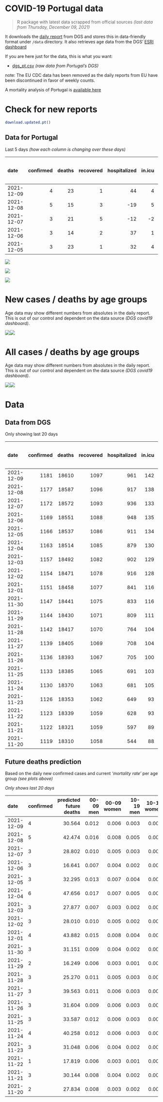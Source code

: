 COVID-19 Portugal data
================

> R package with latest data scrapped from official sources *(last data
> from Thursday, December 09, 2021)*

It downloads the [daily
report](https://covid19.min-saude.pt/relatorio-de-situacao/) from DGS
and stores this in data-friendly format under `/data` directory. It also
retrieves age data from the DGS’ [ESRI
dashboard](https://covid19.min-saude.pt/ponto-de-situacao-atual-em-portugal/)

If you are here just for the data, this is what you want:

-   [dgs\_pt.csv](raw/master/data/dgs_pt.csv) *(raw data from Portugal’s
    DGS)*

note: The EU CDC data has been removed as the daily reports from EU have
been discontinued in favor of weekly counts.

A mortality analysis of Portugal is [available
here](https://averissimo.github.io/covid19-analysis/mortality.html)

# Check for new reports

``` r
download.updated.pt()
```

## Data for Portugal

Last 5 days *(how each column is changing over these days)*

| date       | confirmed | deaths | recovered | hospitalized | in.icu | first vaccine | second vaccine | confirmed m 00-09 | confirmed w 00-09 | confirmed m 10-19 | confirmed w 10-19 | confirmed m 20-29 | confirmed w 20-29 | confirmed m 30-39 | confirmed w 30-39 | confirmed m 40-49 | confirmed w 40-49 | confirmed m 50-59 | confirmed w 50-59 | confirmed m 60-69 | confirmed w 60-69 | confirmed m 70-79 | confirmed w 70-79 | confirmed m 80+ | confirmed w 80+ | death m 00-09 | death w 00-09 | death m 10-19 | death w 10-19 | death m 20-29 | death w 20-29 | death m 30-39 | death w 30-39 | death m 40-49 | death w 40-49 | death m 50-59 | death w 50-59 | death m 60-69 | death w 60-69 | death m 70-79 | death w 70-79 | death m 80+ | death w 80+ |
|:-----------|----------:|-------:|----------:|-------------:|-------:|--------------:|---------------:|------------------:|------------------:|------------------:|------------------:|------------------:|------------------:|------------------:|------------------:|------------------:|------------------:|------------------:|------------------:|------------------:|------------------:|------------------:|------------------:|----------------:|----------------:|--------------:|--------------:|--------------:|--------------:|--------------:|--------------:|--------------:|--------------:|--------------:|--------------:|--------------:|--------------:|--------------:|--------------:|--------------:|--------------:|------------:|------------:|
| 2021-12-09 |         4 |     23 |         1 |           44 |      4 |            NA |             NA |               236 |               226 |               221 |               185 |               355 |               236 |               295 |               267 |               260 |               278 |               193 |               243 |               168 |               175 |                88 |                83 |              39 |              41 |             0 |             0 |             0 |             0 |             0 |             0 |             0 |             0 |             0 |             0 |             0 |             0 |             4 |             0 |             4 |             1 |           7 |           7 |
| 2021-12-08 |         5 |     15 |         3 |          -19 |      5 |            NA |             NA |               326 |               295 |               302 |               269 |               510 |               283 |               393 |               395 |               436 |               463 |               310 |               366 |               262 |               290 |               151 |               136 |              29 |              63 |             0 |             0 |             0 |             0 |             0 |             0 |             0 |             0 |             0 |             0 |             0 |             0 |             0 |             1 |             5 |             0 |           6 |           3 |
| 2021-12-07 |         3 |     21 |         5 |          -12 |     -2 |            NA |             NA |               209 |               191 |               169 |               164 |               300 |               189 |               262 |               259 |               289 |               303 |               196 |               243 |               197 |               186 |                97 |               103 |              23 |              35 |             0 |             0 |             0 |             0 |             0 |             0 |             0 |             0 |             0 |             0 |             0 |             0 |             1 |             1 |             2 |             4 |           5 |           8 |
| 2021-12-06 |         3 |     14 |         2 |           37 |      1 |            NA |             NA |               149 |               158 |               142 |               109 |               174 |               140 |               161 |               173 |               192 |               211 |               128 |               144 |                94 |                94 |                48 |                59 |              19 |              19 |             0 |             0 |             0 |             0 |             0 |             0 |             0 |             0 |             0 |             0 |             0 |             0 |             0 |             0 |             6 |             0 |           5 |           3 |
| 2021-12-05 |         3 |     23 |         1 |           32 |      4 |            NA |             NA |               264 |               258 |               237 |               192 |               307 |               198 |               232 |               256 |               351 |               369 |               208 |               249 |               191 |               204 |                91 |                90 |              34 |              51 |             0 |             0 |             0 |             0 |             0 |             0 |             0 |             0 |             0 |             0 |             1 |             0 |             2 |             0 |             3 |             0 |           7 |          10 |

![](README_files/figure-gfm/totals-1.svg)<!-- -->

![](README_files/figure-gfm/differential-1.svg)<!-- -->

![](README_files/figure-gfm/differential_7days-1.svg)<!-- -->

# New cases / deaths by age groups

Age data may show different numbers from absolutes in the daily report.
This is out of our control and dependent on the data source *(DGS
covid19 dashboard)*.

![](README_files/figure-gfm/new_cases_deaths-1.svg)<!-- -->![](README_files/figure-gfm/new_cases_deaths-2.svg)<!-- -->

# All cases / deaths by age groups

Age data may show different numbers from absolutes in the daily report.
This is out of our control and dependent on the data source *(DGS
covid19 dashboard)*.

![](README_files/figure-gfm/total_cases_deaths-1.svg)<!-- -->![](README_files/figure-gfm/total_cases_deaths-2.svg)<!-- -->

# Data

## Data from DGS

Only showing last 20 days

| date       | confirmed | deaths | recovered | hospitalized | in.icu | confirmed m 00-09 | confirmed w 00-09 | confirmed m 10-19 | confirmed w 10-19 | confirmed m 20-29 | confirmed w 20-29 | confirmed m 30-39 | confirmed w 30-39 | confirmed m 40-49 | confirmed w 40-49 | confirmed m 50-59 | confirmed w 50-59 | confirmed m 60-69 | confirmed w 60-69 | confirmed m 70-79 | confirmed w 70-79 | confirmed m 80+ | confirmed w 80+ | death m 00-09 | death w 00-09 | death m 10-19 | death w 10-19 | death m 20-29 | death w 20-29 | death m 30-39 | death w 30-39 | death m 40-49 | death w 40-49 | death m 50-59 | death w 50-59 | death m 60-69 | death w 60-69 | death m 70-79 | death w 70-79 | death m 80+ | death w 80+ | first vaccine | second vaccine |
|:-----------|----------:|-------:|----------:|-------------:|-------:|------------------:|------------------:|------------------:|------------------:|------------------:|------------------:|------------------:|------------------:|------------------:|------------------:|------------------:|------------------:|------------------:|------------------:|------------------:|------------------:|----------------:|----------------:|--------------:|--------------:|--------------:|--------------:|--------------:|--------------:|--------------:|--------------:|--------------:|--------------:|--------------:|--------------:|--------------:|--------------:|--------------:|--------------:|------------:|------------:|--------------:|---------------:|
| 2021-12-09 |      1181 |  18610 |      1097 |          961 |    142 |             40724 |             39212 |             63457 |             62717 |             94346 |             95575 |             82031 |             91315 |             85429 |            104196 |             71233 |             88847 |             52557 |             57729 |             33484 |             37464 |           26972 |           53187 |             2 |             1 |             1 |             1 |             8 |             5 |            27 |            20 |           114 |            72 |           376 |           160 |          1174 |           525 |          2489 |          1519 |        5566 |        6550 |            NA |             NA |
| 2021-12-08 |      1177 |  18587 |      1096 |          917 |    138 |             40488 |             38986 |             63236 |             62532 |             93991 |             95339 |             81736 |             91048 |             85169 |            103918 |             71040 |             88604 |             52389 |             57554 |             33396 |             37381 |           26933 |           53146 |             2 |             1 |             1 |             1 |             8 |             5 |            27 |            20 |           114 |            72 |           376 |           160 |          1170 |           525 |          2485 |          1518 |        5559 |        6543 |            NA |             NA |
| 2021-12-07 |      1172 |  18572 |      1093 |          936 |    133 |             40162 |             38691 |             62934 |             62263 |             93481 |             95056 |             81343 |             90653 |             84733 |            103455 |             70730 |             88238 |             52127 |             57264 |             33245 |             37245 |           26904 |           53083 |             2 |             1 |             1 |             1 |             8 |             5 |            27 |            20 |           114 |            72 |           376 |           160 |          1170 |           524 |          2480 |          1518 |        5553 |        6540 |            NA |             NA |
| 2021-12-06 |      1169 |  18551 |      1088 |          948 |    135 |             39953 |             38500 |             62765 |             62099 |             93181 |             94867 |             81081 |             90394 |             84444 |            103152 |             70534 |             87995 |             51930 |             57078 |             33148 |             37142 |           26881 |           53048 |             2 |             1 |             1 |             1 |             8 |             5 |            27 |            20 |           114 |            72 |           376 |           160 |          1169 |           523 |          2478 |          1514 |        5548 |        6532 |            NA |             NA |
| 2021-12-05 |      1166 |  18537 |      1086 |          911 |    134 |             39804 |             38342 |             62623 |             61990 |             93007 |             94727 |             80920 |             90221 |             84252 |            102941 |             70406 |             87851 |             51836 |             56984 |             33100 |             37083 |           26862 |           53029 |             2 |             1 |             1 |             1 |             8 |             5 |            27 |            20 |           114 |            72 |           376 |           160 |          1169 |           523 |          2472 |          1514 |        5543 |        6529 |            NA |             NA |
| 2021-12-04 |      1163 |  18514 |      1085 |          879 |    130 |             39540 |             38084 |             62386 |             61798 |             92700 |             94529 |             80688 |             89965 |             83901 |            102572 |             70198 |             87602 |             51645 |             56780 |             33009 |             36993 |           26828 |           52978 |             2 |             1 |             1 |             1 |             8 |             5 |            27 |            20 |           114 |            72 |           375 |           160 |          1167 |           523 |          2469 |          1514 |        5536 |        6519 |            NA |             NA |
| 2021-12-03 |      1157 |  18492 |      1082 |          902 |    129 |             39184 |             37801 |             62048 |             61515 |             92244 |             94162 |             80260 |             89587 |             83433 |            102044 |             69820 |             87214 |             51371 |             56487 |             32831 |             36842 |           26791 |           52914 |             2 |             1 |             1 |             1 |             8 |             5 |            27 |            20 |           114 |            72 |           375 |           159 |          1165 |           521 |          2466 |          1509 |        5530 |        6516 |            NA |             NA |
| 2021-12-02 |      1154 |  18471 |      1078 |          916 |    128 |             39045 |             37682 |             61910 |             61411 |             92046 |             94017 |             80072 |             89388 |             83219 |            101830 |             69646 |             87054 |             51232 |             56344 |             32740 |             36750 |           26766 |           52865 |             2 |             1 |             1 |             1 |             8 |             5 |            27 |            20 |           114 |            72 |           375 |           159 |          1162 |           521 |          2466 |          1506 |        5520 |        6511 |            NA |             NA |
| 2021-12-01 |      1151 |  18458 |      1077 |          841 |    116 |             38844 |             37487 |             61752 |             61248 |             91825 |             93860 |             79848 |             89160 |             82986 |            101589 |             69464 |             86859 |             51094 |             56223 |             32654 |             36674 |           26734 |           52818 |             2 |             1 |             1 |             1 |             8 |             5 |            27 |            20 |           114 |            72 |           374 |           159 |          1162 |           521 |          2465 |          1502 |        5517 |        6507 |            NA |             NA |
| 2021-11-30 |      1147 |  18441 |      1075 |          833 |    116 |             38544 |             37164 |             61478 |             61041 |             91483 |             93617 |             79516 |             88793 |             82602 |            101188 |             69171 |             86532 |             50850 |             55984 |             32529 |             36521 |           26690 |           52749 |             2 |             1 |             1 |             1 |             8 |             5 |            27 |            20 |           114 |            72 |           373 |           159 |          1162 |           520 |          2460 |          1500 |        5512 |        6504 |            NA |             NA |
| 2021-11-29 |      1144 |  18430 |      1071 |          809 |    111 |             38369 |             37009 |             61320 |             60907 |             91246 |             93469 |             79308 |             88587 |             82382 |            100932 |             68986 |             86308 |             50708 |             55832 |             32421 |             36409 |           26661 |           52700 |             2 |             1 |             1 |             1 |             8 |             5 |            27 |            20 |           114 |            72 |           372 |           159 |          1161 |           520 |          2458 |          1498 |        5510 |        6501 |            NA |             NA |
| 2021-11-28 |      1142 |  18417 |      1070 |          764 |    104 |             38247 |             36902 |             61237 |             60834 |             91139 |             93387 |             79166 |             88450 |             82249 |            100790 |             68900 |             86192 |             50628 |             55751 |             32369 |             36363 |           26644 |           52672 |             2 |             1 |             1 |             1 |             8 |             5 |            27 |            20 |           114 |            72 |           371 |           159 |          1160 |           519 |          2457 |          1497 |        5504 |        6499 |            NA |             NA |
| 2021-11-27 |      1139 |  18405 |      1069 |          708 |    104 |             38024 |             36700 |             61046 |             60691 |             90882 |             93231 |             78977 |             88250 |             82026 |            100535 |             68741 |             86005 |             50497 |             55584 |             32292 |             36295 |           26618 |           52630 |             2 |             1 |             1 |             1 |             8 |             5 |            27 |            20 |           114 |            72 |           371 |           158 |          1158 |           519 |          2456 |          1495 |        5501 |        6496 |            NA |             NA |
| 2021-11-26 |      1136 |  18393 |      1067 |          705 |    100 |             37805 |             36465 |             60862 |             60541 |             90604 |             93044 |             78735 |             88016 |             81768 |            100296 |             68548 |             85778 |             50335 |             55387 |             32189 |             36160 |           26567 |           52562 |             2 |             1 |             1 |             1 |             8 |             5 |            27 |            20 |           113 |            72 |           371 |           158 |          1157 |           519 |          2453 |          1494 |        5499 |        6492 |            NA |             NA |
| 2021-11-25 |      1133 |  18385 |      1065 |          691 |    103 |             37612 |             36240 |             60664 |             60393 |             90341 |             92864 |             78520 |             87797 |             81514 |            100023 |             68359 |             85576 |             50174 |             55199 |             32094 |             36048 |           26538 |           52508 |             2 |             1 |             1 |             1 |             8 |             5 |            27 |            20 |           113 |            72 |           371 |           158 |          1157 |           519 |          2451 |          1494 |        5495 |        6490 |            NA |             NA |
| 2021-11-24 |      1130 |  18370 |      1063 |          681 |    105 |             37372 |             36023 |             60503 |             60231 |             90081 |             92711 |             78318 |             87596 |             81300 |             99750 |             68189 |             85374 |             49990 |             55015 |             31993 |             35911 |           26508 |           52454 |             2 |             1 |             1 |             1 |             8 |             5 |            27 |            20 |           113 |            72 |           371 |           158 |          1157 |           519 |          2447 |          1490 |        5491 |        6487 |            NA |             NA |
| 2021-11-23 |      1126 |  18353 |      1062 |          649 |     93 |             37127 |             35783 |             60301 |             60037 |             89793 |             92509 |             78082 |             87344 |             81013 |             99392 |             67958 |             85097 |             49803 |             54800 |             31882 |             35774 |           26466 |           52380 |             2 |             1 |             1 |             1 |             8 |             5 |            27 |            20 |           113 |            72 |           371 |           158 |          1154 |           519 |          2445 |          1488 |        5488 |        6480 |            NA |             NA |
| 2021-11-22 |      1123 |  18339 |      1059 |          628 |     93 |             36996 |             35628 |             60183 |             59929 |             89602 |             92386 |             77913 |             87165 |             80812 |             99145 |             67779 |             84898 |             49667 |             54666 |             31783 |             35672 |           26429 |           52333 |             2 |             1 |             1 |             1 |             8 |             5 |            27 |            20 |           113 |            72 |           370 |           158 |          1153 |           518 |          2442 |          1484 |        5486 |        6478 |            NA |             NA |
| 2021-11-21 |      1122 |  18321 |      1059 |          597 |     89 |             36865 |             35518 |             60097 |             59843 |             89502 |             92309 |             77831 |             87079 |             80693 |             99014 |             67688 |             84804 |             49607 |             54595 |             31735 |             35633 |           26404 |           52296 |             2 |             1 |             1 |             1 |             8 |             5 |            27 |            20 |           112 |            72 |           367 |           158 |          1153 |           517 |          2441 |          1483 |        5482 |        6471 |            NA |             NA |
| 2021-11-20 |      1119 |  18310 |      1058 |          544 |     88 |             36707 |             35359 |             59953 |             59737 |             89338 |             92169 |             77664 |             86926 |             80488 |             98810 |             67534 |             84652 |             49466 |             54429 |             31644 |             35517 |           26375 |           52244 |             2 |             1 |             1 |             1 |             8 |             5 |            27 |            20 |           112 |            72 |           366 |           158 |          1151 |           517 |          2441 |          1482 |        5479 |        6467 |            NA |             NA |

## Future deaths prediction

Based on the daily new confirmed cases and current *‘mortality rate’*
per age group *(see plots above)*

*Only shows last 20 days*

| date       | confirmed | predicted future deaths | 00-09 men | 00-09 women | 10-19 men | 10-19 women | 20-29 men | 20-29 women | 30-39 men | 30-39 women | 40-49 men | 40-49 women | 50-59 men | 50-59 women | 60-69 men | 60-69 women | 70-79 men | 70-79 women | 80+ men | 80+ women |
|:-----------|:----------|------------------------:|----------:|------------:|----------:|------------:|----------:|------------:|----------:|------------:|----------:|------------:|----------:|------------:|----------:|------------:|----------:|------------:|--------:|----------:|
| 2021-12-09 | 4         |                  30.564 |     0.012 |       0.006 |     0.003 |       0.003 |     0.030 |       0.012 |     0.097 |       0.058 |     0.347 |       0.192 |     1.019 |       0.438 |     3.753 |       1.591 |     6.541 |       3.365 |   8.048 |     5.049 |
| 2021-12-08 | 5         |                  42.474 |     0.016 |       0.008 |     0.005 |       0.004 |     0.043 |       0.015 |     0.129 |       0.087 |     0.582 |       0.320 |     1.636 |       0.659 |     5.852 |       2.637 |    11.224 |       5.514 |   5.985 |     7.758 |
| 2021-12-07 | 3         |                  28.802 |     0.010 |       0.005 |     0.003 |       0.003 |     0.025 |       0.010 |     0.086 |       0.057 |     0.386 |       0.209 |     1.035 |       0.438 |     4.401 |       1.692 |     7.210 |       4.176 |   4.746 |     4.310 |
| 2021-12-06 | 3         |                  16.641 |     0.007 |       0.004 |     0.002 |       0.002 |     0.015 |       0.007 |     0.053 |       0.038 |     0.256 |       0.146 |     0.676 |       0.259 |     2.100 |       0.855 |     3.568 |       2.392 |   3.921 |     2.340 |
| 2021-12-05 | 3         |                  32.295 |     0.013 |       0.007 |     0.004 |       0.003 |     0.026 |       0.010 |     0.076 |       0.056 |     0.468 |       0.255 |     1.098 |       0.448 |     4.266 |       1.855 |     6.764 |       3.649 |   7.016 |     6.281 |
| 2021-12-04 | 6         |                  47.656 |     0.017 |       0.007 |     0.005 |       0.005 |     0.039 |       0.019 |     0.141 |       0.083 |     0.625 |       0.365 |     1.995 |       0.699 |     6.121 |       2.665 |    13.231 |       6.122 |   7.635 |     7.882 |
| 2021-12-03 | 3         |                  27.877 |     0.007 |       0.003 |     0.002 |       0.002 |     0.017 |       0.008 |     0.062 |       0.044 |     0.286 |       0.148 |     0.918 |       0.288 |     3.105 |       1.300 |     6.764 |       3.730 |   5.159 |     6.034 |
| 2021-12-02 | 3         |                  28.010 |     0.010 |       0.005 |     0.002 |       0.003 |     0.019 |       0.008 |     0.074 |       0.050 |     0.311 |       0.167 |     0.961 |       0.351 |     3.083 |       1.100 |     6.393 |       3.081 |   6.604 |     5.788 |
| 2021-12-01 | 4         |                  43.882 |     0.015 |       0.008 |     0.004 |       0.003 |     0.029 |       0.013 |     0.109 |       0.080 |     0.512 |       0.277 |     1.547 |       0.589 |     5.450 |       2.174 |     9.292 |       6.203 |   9.080 |     8.497 |
| 2021-11-30 | 3         |                  31.151 |     0.009 |       0.004 |     0.002 |       0.002 |     0.020 |       0.008 |     0.068 |       0.045 |     0.294 |       0.177 |     0.977 |       0.403 |     3.172 |       1.382 |     8.028 |       4.541 |   5.985 |     6.034 |
| 2021-11-29 | 2         |                  16.249 |     0.006 |       0.003 |     0.001 |       0.001 |     0.009 |       0.004 |     0.047 |       0.030 |     0.177 |       0.098 |     0.454 |       0.209 |     1.787 |       0.737 |     3.865 |       1.865 |   3.508 |     3.448 |
| 2021-11-28 | 3         |                  25.270 |     0.011 |       0.005 |     0.003 |       0.002 |     0.022 |       0.008 |     0.062 |       0.044 |     0.298 |       0.176 |     0.839 |       0.337 |     2.926 |       1.519 |     5.724 |       2.757 |   5.365 |     5.172 |
| 2021-11-27 | 3         |                  39.563 |     0.011 |       0.006 |     0.003 |       0.002 |     0.024 |       0.010 |     0.080 |       0.051 |     0.344 |       0.165 |     1.019 |       0.409 |     3.619 |       1.792 |     7.656 |       5.474 |  10.524 |     8.374 |
| 2021-11-26 | 3         |                  31.604 |     0.009 |       0.006 |     0.003 |       0.002 |     0.022 |       0.009 |     0.071 |       0.048 |     0.339 |       0.189 |     0.998 |       0.364 |     3.596 |       1.710 |     7.062 |       4.541 |   5.985 |     6.650 |
| 2021-11-25 | 3         |                  33.587 |     0.012 |       0.006 |     0.003 |       0.003 |     0.022 |       0.008 |     0.066 |       0.044 |     0.286 |       0.189 |     0.897 |       0.364 |     4.110 |       1.673 |     7.508 |       5.555 |   6.191 |     6.650 |
| 2021-11-24 | 4         |                  40.258 |     0.012 |       0.006 |     0.003 |       0.003 |     0.024 |       0.011 |     0.078 |       0.055 |     0.383 |       0.247 |     1.219 |       0.499 |     4.177 |       1.955 |     8.251 |       5.555 |   8.667 |     9.113 |
| 2021-11-23 | 3         |                  31.048 |     0.006 |       0.004 |     0.002 |       0.002 |     0.016 |       0.006 |     0.056 |       0.039 |     0.268 |       0.171 |     0.945 |       0.358 |     3.038 |       1.219 |     7.359 |       4.136 |   7.635 |     5.788 |
| 2021-11-22 | 1         |                  17.819 |     0.006 |       0.003 |     0.001 |       0.001 |     0.008 |       0.004 |     0.027 |       0.019 |     0.159 |       0.091 |     0.480 |       0.169 |     1.340 |       0.646 |     3.568 |       1.581 |   5.159 |     4.557 |
| 2021-11-21 | 3         |                  30.144 |     0.008 |       0.004 |     0.002 |       0.002 |     0.014 |       0.007 |     0.055 |       0.034 |     0.274 |       0.141 |     0.813 |       0.274 |     3.150 |       1.510 |     6.764 |       4.703 |   5.985 |     6.404 |
| 2021-11-20 | 2         |                  27.834 |     0.008 |       0.003 |     0.002 |       0.002 |     0.016 |       0.007 |     0.052 |       0.031 |     0.242 |       0.143 |     0.618 |       0.267 |     2.033 |       1.391 |     7.433 |       3.933 |   6.604 |     5.049 |
